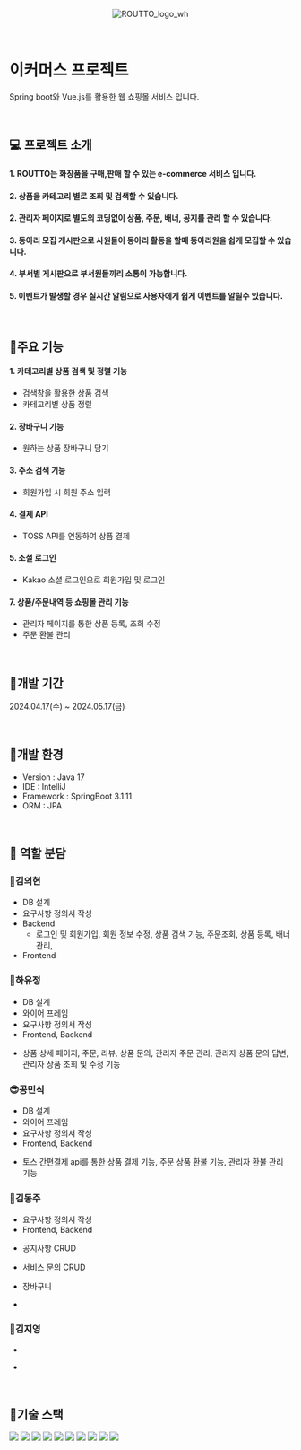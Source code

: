 <div align="center">


![ROUTTO_logo_wh](https://github.com/Bkukim/LottoTeamProject/assets/153472858/a9bb5f19-83ad-4f38-bc90-cf06d36fc4f8)
</div>

<br>

#  이커머스 프로젝트
Spring boot와 Vue.js를 활용한 웹 쇼핑몰 서비스 입니다.

<br>


## 💻 프로젝트 소개
#### 1. ROUTTO는 화장품을 구매,판매 할 수 있는 e-commerce 서비스 입니다.
#### 2. 상품을 카테고리 별로 조회 및 검색할 수 있습니다.
#### 2. 관리자 페이지로 별도의 코딩없이 상품, 주문, 배너, 공지를 관리 할 수 있습니다.
#### 3. 동아리 모집 게시판으로 사원들이 동아리 활동을 할때 동아리원을 쉽게 모집할 수 있습니다.
#### 4. 부서별 게시판으로 부서원들끼리 소통이 가능합니다.
#### 5. 이벤트가 발생할 경우 실시간 알림으로 사용자에게 쉽게 이벤트를 알릴수 있습니다.

<br>

## 📌주요 기능
#### 1. 카테고리별 상품 검색 및 정렬 기능
 - 검색창을 활용한 상품 검색
 - 카테고리별 상품 정렬
#### 2. 장바구니 기능
 - 원하는 상품 장바구니 담기
#### 3. 주소 검색 기능
 - 회원가입 시 회원 주소 입력
#### 4. 결제 API
 - TOSS API를 연동하여 상품 결제
#### 5. 소셜 로그인
 - Kakao 소셜 로그인으로 회원가입 및 로그인 
#### 7. 상품/주문내역 등 쇼핑몰 관리 기능
 - 관리자 페이지를 통한 상품 등록, 조회  수정
 - 주문 환불 관리

<br>

## 📌개발 기간
2024.04.17(수) ~ 2024.05.17(금)

<br>

## 📌개발 환경
- Version : Java 17
- IDE : IntelliJ
- Framework : SpringBoot 3.1.11
- ORM : JPA

<br>

## 📌 역할 분담

### 👦김의현
* DB 설계
* 요구사항 정의서 작성
* Backend
  + 로그인 및 회원가입, 회원 정보 수정, 상품 검색 기능, 주문조회, 상품 등록, 배너 관리, 
* Frontend 
### 👻하유정
* DB 설계
* 와이어 프레임
* 요구사항 정의서 작성
* Frontend, Backend
 + 상품 상세 페이지, 주문, 리뷰, 상품 문의, 관리자 주문 관리, 관리자 상품 문의 답변, 관리자 상품 조회 및 수정 기능
 

### 😎공민식
* DB 설계
* 와이어 프레임
* 요구사항 정의서 작성
* Frontend, Backend
 + 토스 간편결제 api를 통한 상품 결제 기능, 주문 상품 환불 기능, 관리자 환불 관리 기능

### 🐬김동주
* 요구사항 정의서 작성
* Frontend, Backend
 + 공지사항 CRUD
 + 서비스 문의 CRUD
 + 장바구니

 +

### 🐬김지영
* 
 +


<br>

## 📌기술 스택
<img src="https://img.shields.io/badge/html5-E34F26?style=for-the-badge&logo=html5&logoColor=white"/> <img src="https://img.shields.io/badge/css-1572B6?style=for-the-badge&logo=css3&logoColor=white"/> <img src="https://img.shields.io/badge/javascript-F7DF1E?style=for-the-badge&logo=javascript&logoColor=black"/> <img src="https://img.shields.io/badge/vue.js-4FC08D?style=for-the-badge&logo=vue.js&logoColor=white"/> <img src="https://img.shields.io/badge/springboot-6DB33F?style=for-the-badge&logo=springboot&logoColor=white"/> 
<img src="https://img.shields.io/badge/github-181717?style=for-the-badge&logo=github&logoColor=white"/> <img src="https://img.shields.io/badge/git-F05032?style=for-the-badge&logo=git&logoColor=white"/> <img src="https://img.shields.io/badge/oracle-F80000?style=for-the-badge&logo=oracle&logoColor=white"> <img src="https://img.shields.io/badge/bootstrap-7952B3?style=for-the-badge&logo=bootstrap&logoColor=white"> <img src="https://img.shields.io/badge/java-007396?style=for-the-badge&logo=OpenJDK&logoColor=white">


